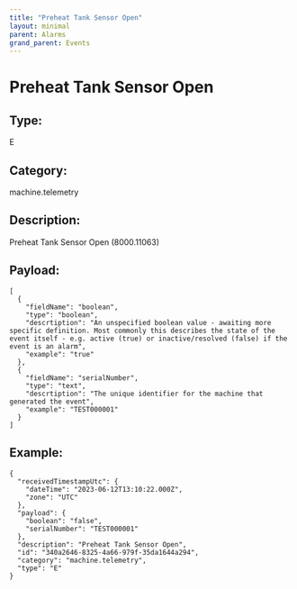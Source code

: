 ```yaml
---
title: "Preheat Tank Sensor Open"
layout: minimal
parent: Alarms
grand_parent: Events
---
```


# Preheat Tank Sensor Open

## Type:

E

## Category:

machine.telemetry

## Description: 

Preheat Tank Sensor Open (8000.11063)

## Payload:

```
[
  {
    "fieldName": "boolean",
    "type": "boolean",
    "descrtiption": "An unspecified boolean value - awaiting more specific definition. Most commonly this describes the state of the event itself - e.g. active (true) or inactive/resolved (false) if the event is an alarm",
    "example": "true"
  },
  {
    "fieldName": "serialNumber",
    "type": "text",
    "descrtiption": "The unique identifier for the machine that generated the event",
    "example": "TEST000001"
  }
]
```

## Example:

```
{
  "receivedTimestampUtc": {
    "dateTime": "2023-06-12T13:10:22.000Z",
    "zone": "UTC"
  },
  "payload": {
    "boolean": "false",
    "serialNumber": "TEST000001"
  },
  "description": "Preheat Tank Sensor Open",
  "id": "340a2646-8325-4a66-979f-35da1644a294",
  "category": "machine.telemetry",
  "type": "E"
}
```
